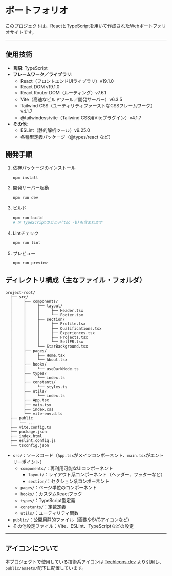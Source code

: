 # ポートフォリオ

このプロジェクトは、ReactとTypeScriptを用いて作成されたWebポートフォリオサイトです。

---

## 使用技術

- **言語**: TypeScript
- **フレームワーク／ライブラリ**:
  - React（フロントエンドUIライブラリ）v19.1.0
  - React DOM v19.1.0
  - React Router DOM（ルーティング）v7.6.1
  - Vite（高速なビルドツール／開発サーバー）v6.3.5
  - Tailwind CSS（ユーティリティファーストなCSSフレームワーク）v4.1.7
  - @tailwindcss/vite（Tailwind CSS用Viteプラグイン）v4.1.7
- **その他**:
  - ESLint（静的解析ツール）v9.25.0
  - 各種型定義パッケージ（@types/react など）

## 開発手順

1. 依存パッケージのインストール
   ```sh
   npm install
   ```
2. 開発サーバー起動
   ```sh
   npm run dev
   ```
3. ビルド
   ```sh
   npm run build
   # ※ TypeScriptのビルド(tsc -b)も含まれます
   ```
4. Lintチェック
   ```sh
   npm run lint
   ```
5. プレビュー
   ```sh
   npm run preview
   ```

## ディレクトリ構成（主なファイル・フォルダ）

```
project-root/
  ├── src/
  │     ├── components/
  │     │     ├── layout/
  │     │     │     ├── Header.tsx
  │     │     │     └── Footer.tsx
  │     │     ├── section/
  │     │     │     ├── Profile.tsx
  │     │     │     ├── Qualifications.tsx
  │     │     │     ├── Experiences.tsx
  │     │     │     ├── Projects.tsx
  │     │     │     └── SelfPR.tsx
  │     │     └── StarBackground.tsx
  │     ├── pages/
  │     │     ├── Home.tsx
  │     │     └── About.tsx
  │     ├── hooks/
  │     │     └── useDarkMode.ts
  │     ├── types/
  │     │     └── index.ts
  │     ├── constants/
  │     │     └── styles.ts
  │     ├── utils/
  │     │     └── index.ts
  │     ├── App.tsx
  │     ├── main.tsx
  │     ├── index.css
  │     └── vite-env.d.ts
  ├── public
  │   └── ...
  ├── vite.config.ts
  ├── package.json
  ├── index.html
  ├── eslint.config.js
  └── tsconfig.json
```

- `src/`：ソースコード（`App.tsx`がメインコンポーネント、`main.tsx`がエントリーポイント）
  - `components/`：再利用可能なUIコンポーネント
    - `layout/`：レイアウト系コンポーネント（ヘッダー、フッターなど）
    - `section/`：セクション系コンポーネント
  - `pages/`：ページ単位のコンポーネント
  - `hooks/`：カスタムReactフック
  - `types/`：TypeScript型定義
  - `constants/`：定数定義
  - `utils/`：ユーティリティ関数
- `public/`：公開用静的ファイル（画像やSVGアイコンなど）
- その他設定ファイル：Vite、ESLint、TypeScriptなどの設定

---

## アイコンについて

本プロジェクトで使用している技術系アイコンは [TechIcons.dev](https://techicons.dev/) より引用し、`public/assets/`配下に配置しています。
